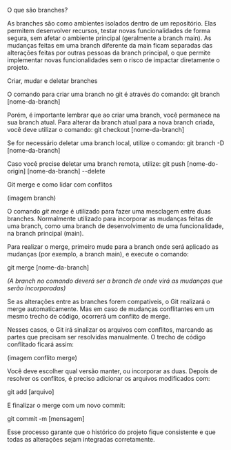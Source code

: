 O que são branches?

As branches são como ambientes isolados dentro de um repositório. Elas permitem desenvolver recursos, testar novas funcionalidades de forma segura, sem afetar o ambiente principal (geralmente a branch main). As mudanças feitas em uma branch diferente da main ficam separadas das alterações feitas por outras pessoas da branch principal, o que permite implementar novas funcionalidades sem o risco de impactar diretamente o projeto.

Criar, mudar e deletar branches

O comando para criar uma branch no git é através do comando:
git branch [nome-da-branch]

Porém, é importante lembrar que ao criar uma branch, você permanece na sua branch atual. Para alterar da branch atual para a nova branch criada, você deve utilizar o comando:
git checkout [nome-da-branch]

Se for necessário deletar uma branch local, utilize o comando:
git branch -D [nome-da-branch]

Caso você precise deletar uma branch remota, utilize:
git push [nome-do-origin] [nome-da-branch] --delete

Git merge e como lidar com conflitos

(imagem branch)

O comando *git merge* é utilizado para fazer uma mesclagem entre duas branches. Normalmente utilizado para incorporar as mudanças feitas de uma branch, como uma branch de desenvolvimento de uma funcionalidade, na branch principal (main).

Para realizar o merge, primeiro mude para a branch onde será aplicado as mudanças (por exemplo, a branch main), e execute o comando:

git merge [nome-da-branch] 

*(A branch no comando deverá ser a branch de onde virá as mudanças que serão incorporadas)*

Se as alterações entre as branches forem compatíveis, o Git realizará o merge automaticamente. Mas em caso de mudanças conflitantes em um mesmo trecho de código, ocorrerá um conflito de merge.

Nesses casos, o Git irá sinalizar os arquivos com conflitos, marcando as partes que precisam ser resolvidas manualmente. O trecho de código conflitado ficará assim:

(imagem conflito merge)

Você deve escolher qual versão manter, ou incorporar as duas. Depois de resolver os conflitos, é preciso adicionar os arquivos modificados com:

git add [arquivo]

E finalizar o merge com um novo commit:

git commit -m [mensagem]

Esse processo garante que o histórico do projeto fique consistente e que todas as alterações sejam integradas corretamente.